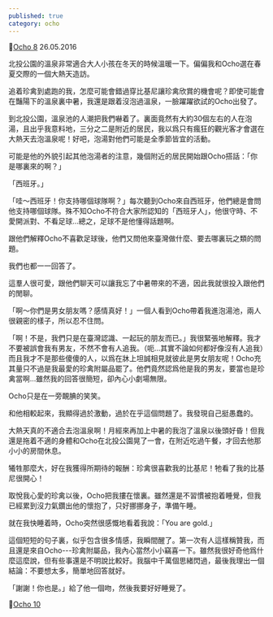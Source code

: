 ```yaml
---
published: true
category: ocho
---
```

🔼[Ocho 8](https://tsainei.com/Ocho-8-%E6%89%BF%E8%AB%BE/)
26.05.2016

北投公園的溫泉非常適合大人小孩在冬天的時候溫暖一下。偏偏我和Ocho選在春夏交際的一個大熱天造訪。

追着珍禽到處跑的我，怎麼可能會錯過穿比基尼讓珍禽欣賞的機會呢？即使可能會在豔陽下的溫泉裏中暑，我還是跟着沒泡過溫泉，一臉躍躍欲試的Ocho出發了。

到北投公園，溫泉池的人潮把我們嚇着了。裏面竟然有大約30個左右的人在泡湯，且出乎我意料地，三分之二是附近的居民，我以爲只有瘋狂的觀光客才會選在大熱天去泡溫泉呢！好吧，泡湯對他們可能是全季節皆宜的活動。

可能是他的外貌引起其他泡湯者的注意，幾個附近的居民開始跟Ocho搭話：「你是哪裏來的啊？」

「西班牙。」

「哇～西班牙！你支持哪個球隊啊？」每次聽到Ocho來自西班牙，他們總是會問他支持哪個球隊。殊不知Ocho不符合大家所認知的「西班牙人」，他很守時、不愛開派對、不看足球...總之，足球不是他懂得話題啊。

跟他們解釋Ocho不喜歡足球後，他們又問他來臺灣做什麼、要去哪裏玩之類的問題。

我們也都一一回答了。

這羣人很可愛，跟他們聊天可以讓我忘了中暑帶來的不適，因此我就很投入跟他們的閒聊。

「啊～你們是男女朋友嗎？感情真好！」一個人看到Ocho帶着我進泡湯池，兩人很親密的樣子，所以忍不住問。

「啊！不是，我們只是在臺灣認識、一起玩的朋友而已。」我很緊張地解釋。我才不要被誤會我有男友，不然不會有人追我。（呃...其實不論如何都好像沒有人追我）而且我才不是那些傻傻的人，以爲在牀上坦誠相見就彼此是男女朋友呢！Ocho充其量只不過是我最愛的珍禽附屬品罷了。他們竟然認爲他是我的男友，要當也是珍禽當啊...雖然我的回答很簡短，卻內心小劇場無限。

Ocho只是在一旁靦腆的笑笑。

和他相較起來，我顯得過於激動，過於在乎這個問題了。我發現自己挺愚蠢的。

大熱天真的不適合去泡溫泉啊！月經來再加上中暑的我泡了溫泉以後頭好昏！但我還是拖着不適的身體和Ocho在北投公園晃了一會，在附近吃過午餐，才回去他那小小的房間休息。

犧牲那麼大，好在我獲得所期待的報酬：珍禽很喜歡我的比基尼！牠看了我的比基尼很開心！

取悅我心愛的珍禽以後，Ocho把我摟在懷裏。雖然還是不習慣被抱着睡覺，但我已經累到沒力氣鑽出他的懷抱了，只好挪挪身子，準備午睡。

就在我快睡着時，Ocho突然很感慨地看着我說：「You are gold.」

這個短短的句子裏，似乎包含很多情感，我瞬間醒了。第一次有人這樣稱贊我，而且還是來自Ocho---珍禽附屬品，我內心當然小小竊喜一下。雖然我很好奇他爲什麼這麼說，但有些事還是不明說比較好。我腦中千萬個思緒閃過，最後我理出一個結論：不要想太多，簡單地回答就好。

「謝謝！你也是。」給了他一個吻，然後我要好好睡覺了。

🔽[Ocho 10](https://tsainei.com/Ocho-10-%E5%8C%AA%E5%A4%B7%E6%89%80%E6%80%9D/)